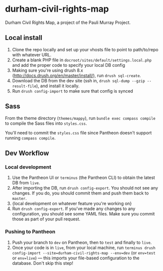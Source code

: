 # durham-civil-rights-map

Durham Civil Rights Map, a project of the Pauli Murray Project.

## Local install

1. Clone the repo locally and set up your vhosts file to point to path/to/repo with whatever URL.
2. Create a blank PHP file in `docroot/sites/default/settings.local.php` and add the proper code to specify your local DB config
3. Making sure you're using drush 8.x (http://docs.drush.org/en/master/install/), run `drush sql-create`.
4. Download the DB from the dev site (ssh in, `drush sql-dump --gzip --result-file`), and install it locally.
5. Run `drush config-import` to make sure that config is synced

## Sass

From the theme directory (`themes/mappy`), run `bundle exec compass compile` to compile the Sass files into `styles.css`.

You'll need to commit the `styles.css` file since Pantheon doesn't support running `compass compile`.

## Dev Workflow

### Local development

1. Use the Pantheon UI or `terminus` (the Pantheon CLI) to obtain the latest DB from `live`.
2. After importing the DB, run `drush config-export`. You should not see any changes. If you do, you should commit them and push them back to `master`.
3. {local development on whatever feature you're working on}
4. Run `drush config-export`. If you've made any changes to any configuration, you should see some YAML files. Make sure you commit those as part of your pull request.

### Pushing to Pantheon

1. Push your branch to `dev` on Pantheon, then to `test` and finally to `live`.
2. Once your code is in `live`, from your local machine, run `terminus drush config-import --site=durham-civil-rights-map --env=dev` (or `env=test` or `env=live`) — this imports your file-based configuration to the database. Don't skip this step!
